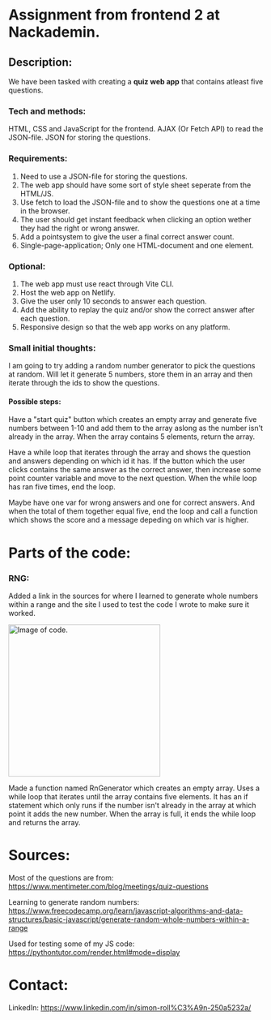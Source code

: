 # Assignment from frontend 2 at Nackademin.
## Description: 
We have been tasked with creating a **quiz web app** that contains atleast five questions. 

### Tech and methods:
HTML, CSS and JavaScript for the frontend.
AJAX (Or Fetch API) to read the JSON-file.
JSON for storing the questions.

### Requirements:
1. Need to use a JSON-file for storing the questions.
2. The web app should have some sort of style sheet seperate from the HTML/JS.
3. Use fetch to load the JSON-file and to show the questions one at a time in the browser.
4. The user should get instant feedback when clicking an option wether they had the right or wrong answer.
5. Add a pointsystem to give the user a final correct answer count.
6. Single-page-application; Only one HTML-document and one element.

### Optional:
1. The web app must use react through Vite CLI.
2. Host the web app on Netlify.
3. Give the user only 10 seconds to answer each question.
4. Add the ability to replay the quiz and/or show the correct answer after each question.
5. Responsive design so that the web app works on any platform.

### Small initial thoughts:
I am going to try adding a random number generator to pick the questions at random. Will let it generate 5 numbers, store them in an array and then iterate through the ids to show the questions.

#### Possible steps:
Have a "start quiz" button which creates an empty array and generate five numbers between 1-10 and add them to the array aslong as the number isn't already in the array.
When the array contains 5 elements, return the array.

Have a while loop that iterates through the array and shows the question and answers depending on which id it has. If the button which the user clicks contains the same answer as the correct answer, then increase some point counter variable and move to the next question.
When the while loop has ran five times, end the loop.

Maybe have one var for wrong answers and one for correct answers. And when the total of them together equal five, end the loop and call a function which shows the score and a message depeding on which var is higher.

# Parts of the code:

### RNG:
Added a link in the sources for where I learned to generate whole numbers within a range and the site I used to test the code I wrote to make sure it worked.

<img src="https://github.com/user-attachments/assets/f05778f6-f011-4060-a620-575034a65459" alt="Image of code." height="300">

Made a function named RnGenerator which creates an empty array. Uses a while loop that iterates until the array contains five elements. It has an if statement which only runs if the number isn't already in the array at which point it adds the new number. When the array is full, it ends the while loop and returns the array.


# Sources:
Most of the questions are from: https://www.mentimeter.com/blog/meetings/quiz-questions

Learning to generate random numbers: https://www.freecodecamp.org/learn/javascript-algorithms-and-data-structures/basic-javascript/generate-random-whole-numbers-within-a-range

Used for testing some of my JS code: https://pythontutor.com/render.html#mode=display



# Contact: 
LinkedIn: https://www.linkedin.com/in/simon-roll%C3%A9n-250a5232a/
